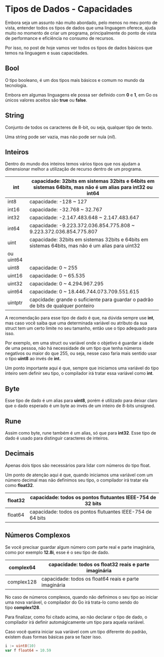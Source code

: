 # Tipos de Dados - Capacidades

Embora seja um assunto não muito abordado, pelo menos no meu ponto de vista, entender todos os tipos de dados que uma linguagem oferece, ajuda muito no momento de criar um programa, principalmente do ponto de vista de performance e eficiência no consumo de recursos.

Por isso, no post de hoje vamos ver todos os tipos de dados básicos que temos na linguagem e suas capacidades.

## **Bool**

O tipo booleano, é um dos tipos mais básicos e comum no mundo da tecnologia.

Embora em algumas linguagens ele possa ser definido com **0** e **1**, em Go os únicos valores aceitos são **true** ou **false**.

## String

Conjunto de todos os caracteres de 8-bit, ou seja, qualquer tipo de texto.

Uma string pode ser vazia, mas não pode ser nula (_nil_).

## Inteiros

Dentro do mundo dos inteiros temos vários tipos que nos ajudam a dimensionar melhor a utilização de recurso dentro de um programa.

| int       | capacidade: 32bits em sistemas 32bits e 64bits em sistemas 64bits, mas não é um alias para int32 ou int64 |
| --------- | --------------------------------------------------------------------------------------------------------- |
| int8      | capacidade: -128 ~ 127                                                                                    |
| int16     | capacidade: -32.768 ~ 32.767                                                                              |
| int32     | capacidade: -2.147.483.648 ~ 2.147.483.647                                                                |
| int64     | capacidade: -9.223.372.036.854.775.808 ~ 9.223.372.036.854.775.807                                        |
| uint      | capacidade: 32bits em sistemas 32bits e 64bits em sistemas 64bits, mas não é um alias para uint32         |
| ou uint64 |
| uint8     | capacidade: 0 ~ 255                                                                                       |
| uint16    | capacidade: 0 ~ 65.535                                                                                    |
| uint32    | capacidade: 0 ~ 4.294.967.295                                                                             |
| uint64    | capacidade: 0 ~ 18.446.744.073.709.551.615                                                                |
| uintptr   | capcidade: grande o suficiente para guardar o padrão de bits de qualquer ponteiro                         |

A recomendação para esse tipo de dado é que, na dúvida sempre use **int**, mas caso você saiba que uma determinada variável ou atributo da sua struct tem um certo limite no seu tamanho, então use o tipo adequado para isso.

Por exemplo, em uma struct ou variável onde o objetivo é guardar a idade de uma pessoa, não há necessidade de um tipo que tenha números negativos ou maior do que 255, ou seja, nesse caso faria mais sentido usar o tipo **uint8** ao invés de **int.**

Um ponto importante aqui é que, sempre que iniciamos uma variável do tipo inteiro sem definir seu tipo, o compilador irá tratar essa variável como **int**.

## Byte

Esse tipo de dado é um alias para **uint8**, porém é utilizado para deixar claro que o dado esperado é um byte ao invés de um inteiro de 8-bits unsigned.

## Rune

Assim como byte, rune também é um alias, só que para **int32**. Esse tipo de dado é usado para distinguir caracteres de inteiros.

## Decimais

Apenas dois tipos são necessários para lidar com números do tipo float.

Um ponto de atenção aqui é que, quando iniciamos uma variável com um número decimal mas não definimos seu tipo, o compilador irá tratar ela como **float32**.

| float32 | capacidade: todos os pontos flutuantes IEEE-754 de 32 bits |
| ------- | ---------------------------------------------------------- |
| float64 | capacidade: todos os pontos flutuantes IEEE-754 de 64 bits |

## Números Complexos

Se você precisar guardar algum número com parte real e parte imaginária, como por exemplo **12.8i**, esse é o seu tipo de dado.

| complex64  | capacidade: todos os float32 reais e parte imaginária |
| ---------- | ----------------------------------------------------- |
| complex128 | capacidade: todos os float64 reais e parte imaginária |

No caso de números complexos, quando não definimos o seu tipo ao iniciar uma nova variável, o compilador do Go irá trata-lo como sendo do tipo **complex128**.

Para finalizar, como foi citado acima, ao não declarar o tipo de dado, o compilador irá definir automágicamente um tipo para aquela variável.

Caso você queira iniciar sua variável com um tipo diferente do padrão, existem duas formas básicas para se fazer isso.

```go
i := uint8(10)
var f float64 = 10.59
```
